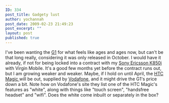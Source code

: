 ```yaml
---
ID: 334
post_title: Gadgety lust
author: yochannah
post_date: 2009-02-23 21:49:23
post_excerpt: ""
layout: post
published: true
---
```

I've been wanting the <a href="http://www.t-mobile.co.uk/shop/mobile-phones/phones/pay-monthly/t-mobile/g1-black/overview/?WT.mc_id=ON_QM_S_Google&WT.srch=1">G1</a> for what feels like ages and ages now, but can't be that long really, considering it was only released in October.  I would have it already, if not for being locked into a contract with my <a href="http://www.virginmobile.com/vm/viewProduct.do?productId=EA8D7F4B-706B-4C01-8D8B-9EB7A5041D2F">Sony Ericsson K850i</a> with Virgin Mobile. It's a good few months yet before the contract runs out, but I am growing weaker and weaker. Maybe, if I hold on until April, the <a href="http://www.htc.com/www/product/magic/overview.html">HTC Magic </a>will be out, supplied by <a href="http://shop.vodafone.co.uk/shop/mobile-phone/htc-magic?phoneView=ImageGallery">Vodafone</a>, and it might drive the G1's price down a bit. Note how on Vodafone's site they list one of the HTC Magic's features as "white", along with things like "touch screen", "handsfree headset" and "wifi". Does the white come inbuilt or separately in the box?